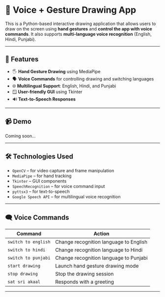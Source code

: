 # 🎨 Voice + Gesture Drawing App

This is a Python-based interactive drawing application that allows users to draw on the screen using **hand gestures** and **control the app with voice commands**. It also supports **multi-language voice recognition** (English, Hindi, Punjabi).

---

## 🔧 Features

- 🖐️ **Hand Gesture Drawing** using MediaPipe
- 🗣️ **Voice Commands** for controlling drawing and switching languages
- 🌐 **Multilingual Support**: English, Hindi, and Punjabi
- 🪟 **User-friendly GUI** using Tkinter
- 🔊 **Text-to-Speech Responses**

---

## 📹 Demo

Coming soon...

---

## 🛠️ Technologies Used

- `OpenCV` – for video capture and frame manipulation
- `MediaPipe` – for hand tracking
- `Tkinter` – GUI components
- `SpeechRecognition` – for voice command input
- `pyttsx3` – for text-to-speech
- `Google Speech API` – for multilingual voice recognition

---

## 🗨️ Voice Commands

| Command                | Action                          |
|------------------------|----------------------------------|
| `switch to english`    | Change recognition language to English |
| `switch to hindi`      | Change recognition language to Hindi   |
| `switch to punjabi`    | Change recognition language to Punjabi |
| `start drawing`        | Launch hand gesture drawing mode      |
| `stop drawing`         | Stop the drawing session              |
| `sat sri akaal`        | Responds with a greeting              |

---


